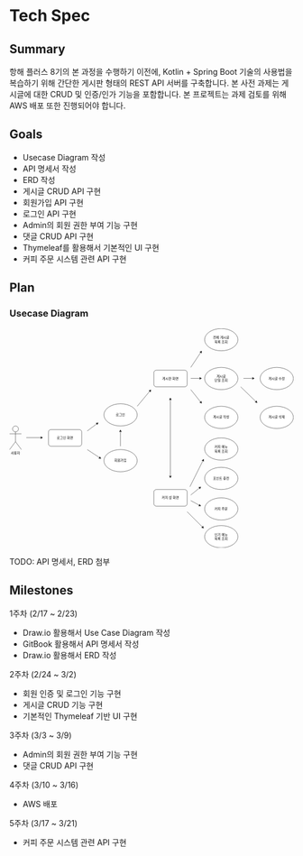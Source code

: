 # Tech Spec

## Summary

항해 플러스 8기의 본 과정을 수행하기 이전에, Kotlin + Spring Boot 기술의 사용법을 복습하기 위해 간단한 게시판 형태의 REST API 서버를 구축합니다. 본 사전 과제는 게시글에 대한 CRUD 및 인증/인가 기능을 포함합니다. 본 프로젝트는 과제 검토를 위해 AWS 배포 또한 진행되어야 합니다.

## Goals

- Usecase Diagram 작성
- API 명세서 작성
- ERD 작성
- 게시글 CRUD API 구현
- 회원가입 API 구현
- 로그인 API 구현
- Admin의 회원 권한 부여 기능 구현
- 댓글 CRUD API 구현
- Thymeleaf를 활용해서 기본적인 UI 구현
- 커피 주문 시스템 관련 API 구현

## Plan

### Usecase Diagram

<svg xmlns="http://www.w3.org/2000/svg" style="cursor:pointer;max-width:100%;max-height:791px;" xmlns:xlink="http://www.w3.org/1999/xlink" version="1.1" width="1024px" viewBox="-0.5 -0.5 1024 791" content="&lt;mxfile host=&quot;app.diagrams.net&quot; agent=&quot;Mozilla/5.0 (Macintosh; Intel Mac OS X 10_15_7) AppleWebKit/537.36 (KHTML, like Gecko) Chrome/133.0.0.0 Safari/537.36&quot; version=&quot;26.0.14&quot;&gt;&#10;  &lt;diagram name=&quot;페이지-1&quot; id=&quot;747KBVfyiG7KdvTNJGLU&quot;&gt;&#10;    &lt;mxGraphModel dx=&quot;954&quot; dy=&quot;615&quot; grid=&quot;1&quot; gridSize=&quot;10&quot; guides=&quot;1&quot; tooltips=&quot;1&quot; connect=&quot;1&quot; arrows=&quot;1&quot; fold=&quot;1&quot; page=&quot;1&quot; pageScale=&quot;1&quot; pageWidth=&quot;1169&quot; pageHeight=&quot;827&quot; math=&quot;0&quot; shadow=&quot;0&quot;&gt;&#10;      &lt;root&gt;&#10;        &lt;mxCell id=&quot;0&quot; /&gt;&#10;        &lt;mxCell id=&quot;1&quot; parent=&quot;0&quot; /&gt;&#10;        &lt;mxCell id=&quot;TnZE_KYgjaWNHKWLqX05-1&quot; value=&quot;사용자&quot; style=&quot;shape=umlActor;verticalLabelPosition=bottom;verticalAlign=top;html=1;outlineConnect=0;&quot; parent=&quot;1&quot; vertex=&quot;1&quot;&gt;&#10;          &lt;mxGeometry x=&quot;40&quot; y=&quot;371&quot; width=&quot;42.5&quot; height=&quot;85&quot; as=&quot;geometry&quot; /&gt;&#10;        &lt;/mxCell&gt;&#10;        &lt;mxCell id=&quot;TnZE_KYgjaWNHKWLqX05-2&quot; value=&quot;회원가입&quot; style=&quot;ellipse;whiteSpace=wrap;html=1;&quot; parent=&quot;1&quot; vertex=&quot;1&quot;&gt;&#10;          &lt;mxGeometry x=&quot;380&quot; y=&quot;456&quot; width=&quot;120&quot; height=&quot;80&quot; as=&quot;geometry&quot; /&gt;&#10;        &lt;/mxCell&gt;&#10;        &lt;mxCell id=&quot;TnZE_KYgjaWNHKWLqX05-3&quot; value=&quot;로그인&quot; style=&quot;ellipse;whiteSpace=wrap;html=1;&quot; parent=&quot;1&quot; vertex=&quot;1&quot;&gt;&#10;          &lt;mxGeometry x=&quot;380&quot; y=&quot;291&quot; width=&quot;120&quot; height=&quot;80&quot; as=&quot;geometry&quot; /&gt;&#10;        &lt;/mxCell&gt;&#10;        &lt;mxCell id=&quot;TnZE_KYgjaWNHKWLqX05-4&quot; value=&quot;전체 게시글&amp;lt;div&amp;gt;목록 조회&amp;lt;/div&amp;gt;&quot; style=&quot;ellipse;whiteSpace=wrap;html=1;&quot; parent=&quot;1&quot; vertex=&quot;1&quot;&gt;&#10;          &lt;mxGeometry x=&quot;743&quot; y=&quot;20&quot; width=&quot;120&quot; height=&quot;80&quot; as=&quot;geometry&quot; /&gt;&#10;        &lt;/mxCell&gt;&#10;        &lt;mxCell id=&quot;TnZE_KYgjaWNHKWLqX05-5&quot; value=&quot;게시글 작성&quot; style=&quot;ellipse;whiteSpace=wrap;html=1;&quot; parent=&quot;1&quot; vertex=&quot;1&quot;&gt;&#10;          &lt;mxGeometry x=&quot;743&quot; y=&quot;300&quot; width=&quot;120&quot; height=&quot;80&quot; as=&quot;geometry&quot; /&gt;&#10;        &lt;/mxCell&gt;&#10;        &lt;mxCell id=&quot;TnZE_KYgjaWNHKWLqX05-6&quot; value=&quot;게시글&amp;lt;div&amp;gt;단일 조회&amp;lt;/div&amp;gt;&quot; style=&quot;ellipse;whiteSpace=wrap;html=1;&quot; parent=&quot;1&quot; vertex=&quot;1&quot;&gt;&#10;          &lt;mxGeometry x=&quot;743&quot; y=&quot;160&quot; width=&quot;120&quot; height=&quot;80&quot; as=&quot;geometry&quot; /&gt;&#10;        &lt;/mxCell&gt;&#10;        &lt;mxCell id=&quot;TnZE_KYgjaWNHKWLqX05-7&quot; value=&quot;로그인 화면&quot; style=&quot;rounded=1;whiteSpace=wrap;html=1;&quot; parent=&quot;1&quot; vertex=&quot;1&quot;&gt;&#10;          &lt;mxGeometry x=&quot;180&quot; y=&quot;384&quot; width=&quot;120&quot; height=&quot;60&quot; as=&quot;geometry&quot; /&gt;&#10;        &lt;/mxCell&gt;&#10;        &lt;mxCell id=&quot;TnZE_KYgjaWNHKWLqX05-8&quot; value=&quot;게시판 화면&quot; style=&quot;rounded=1;whiteSpace=wrap;html=1;&quot; parent=&quot;1&quot; vertex=&quot;1&quot;&gt;&#10;          &lt;mxGeometry x=&quot;560&quot; y=&quot;170&quot; width=&quot;120&quot; height=&quot;60&quot; as=&quot;geometry&quot; /&gt;&#10;        &lt;/mxCell&gt;&#10;        &lt;mxCell id=&quot;TnZE_KYgjaWNHKWLqX05-9&quot; value=&quot;커피 샵 화면&quot; style=&quot;rounded=1;whiteSpace=wrap;html=1;&quot; parent=&quot;1&quot; vertex=&quot;1&quot;&gt;&#10;          &lt;mxGeometry x=&quot;560&quot; y=&quot;600&quot; width=&quot;120&quot; height=&quot;60&quot; as=&quot;geometry&quot; /&gt;&#10;        &lt;/mxCell&gt;&#10;        &lt;mxCell id=&quot;TnZE_KYgjaWNHKWLqX05-10&quot; value=&quot;&quot; style=&quot;endArrow=classic;html=1;rounded=0;&quot; parent=&quot;1&quot; edge=&quot;1&quot;&gt;&#10;          &lt;mxGeometry width=&quot;50&quot; height=&quot;50&quot; relative=&quot;1&quot; as=&quot;geometry&quot;&gt;&#10;            &lt;mxPoint x=&quot;100&quot; y=&quot;413&quot; as=&quot;sourcePoint&quot; /&gt;&#10;            &lt;mxPoint x=&quot;160&quot; y=&quot;413&quot; as=&quot;targetPoint&quot; /&gt;&#10;          &lt;/mxGeometry&gt;&#10;        &lt;/mxCell&gt;&#10;        &lt;mxCell id=&quot;TnZE_KYgjaWNHKWLqX05-11&quot; value=&quot;&quot; style=&quot;endArrow=classic;html=1;rounded=0;&quot; parent=&quot;1&quot; edge=&quot;1&quot;&gt;&#10;          &lt;mxGeometry width=&quot;50&quot; height=&quot;50&quot; relative=&quot;1&quot; as=&quot;geometry&quot;&gt;&#10;            &lt;mxPoint x=&quot;320&quot; y=&quot;389&quot; as=&quot;sourcePoint&quot; /&gt;&#10;            &lt;mxPoint x=&quot;360&quot; y=&quot;359&quot; as=&quot;targetPoint&quot; /&gt;&#10;          &lt;/mxGeometry&gt;&#10;        &lt;/mxCell&gt;&#10;        &lt;mxCell id=&quot;TnZE_KYgjaWNHKWLqX05-13&quot; value=&quot;&quot; style=&quot;endArrow=classic;html=1;rounded=0;&quot; parent=&quot;1&quot; edge=&quot;1&quot;&gt;&#10;          &lt;mxGeometry width=&quot;50&quot; height=&quot;50&quot; relative=&quot;1&quot; as=&quot;geometry&quot;&gt;&#10;            &lt;mxPoint x=&quot;320&quot; y=&quot;456&quot; as=&quot;sourcePoint&quot; /&gt;&#10;            &lt;mxPoint x=&quot;370&quot; y=&quot;489&quot; as=&quot;targetPoint&quot; /&gt;&#10;          &lt;/mxGeometry&gt;&#10;        &lt;/mxCell&gt;&#10;        &lt;mxCell id=&quot;TnZE_KYgjaWNHKWLqX05-17&quot; value=&quot;&quot; style=&quot;endArrow=classic;html=1;rounded=0;&quot; parent=&quot;1&quot; edge=&quot;1&quot;&gt;&#10;          &lt;mxGeometry width=&quot;50&quot; height=&quot;50&quot; relative=&quot;1&quot; as=&quot;geometry&quot;&gt;&#10;            &lt;mxPoint x=&quot;439.5&quot; y=&quot;444&quot; as=&quot;sourcePoint&quot; /&gt;&#10;            &lt;mxPoint x=&quot;439.5&quot; y=&quot;384&quot; as=&quot;targetPoint&quot; /&gt;&#10;          &lt;/mxGeometry&gt;&#10;        &lt;/mxCell&gt;&#10;        &lt;mxCell id=&quot;TnZE_KYgjaWNHKWLqX05-26&quot; value=&quot;게시글 수정&quot; style=&quot;ellipse;whiteSpace=wrap;html=1;&quot; parent=&quot;1&quot; vertex=&quot;1&quot;&gt;&#10;          &lt;mxGeometry x=&quot;943&quot; y=&quot;160&quot; width=&quot;120&quot; height=&quot;80&quot; as=&quot;geometry&quot; /&gt;&#10;        &lt;/mxCell&gt;&#10;        &lt;mxCell id=&quot;TnZE_KYgjaWNHKWLqX05-27&quot; value=&quot;게시글 삭제&quot; style=&quot;ellipse;whiteSpace=wrap;html=1;&quot; parent=&quot;1&quot; vertex=&quot;1&quot;&gt;&#10;          &lt;mxGeometry x=&quot;943&quot; y=&quot;300&quot; width=&quot;120&quot; height=&quot;80&quot; as=&quot;geometry&quot; /&gt;&#10;        &lt;/mxCell&gt;&#10;        &lt;mxCell id=&quot;TnZE_KYgjaWNHKWLqX05-29&quot; value=&quot;&quot; style=&quot;endArrow=classic;html=1;rounded=0;&quot; parent=&quot;1&quot; edge=&quot;1&quot;&gt;&#10;          &lt;mxGeometry width=&quot;50&quot; height=&quot;50&quot; relative=&quot;1&quot; as=&quot;geometry&quot;&gt;&#10;            &lt;mxPoint x=&quot;693&quot; y=&quot;199.5&quot; as=&quot;sourcePoint&quot; /&gt;&#10;            &lt;mxPoint x=&quot;733&quot; y=&quot;199.5&quot; as=&quot;targetPoint&quot; /&gt;&#10;          &lt;/mxGeometry&gt;&#10;        &lt;/mxCell&gt;&#10;        &lt;mxCell id=&quot;TnZE_KYgjaWNHKWLqX05-30&quot; value=&quot;&quot; style=&quot;endArrow=classic;html=1;rounded=0;&quot; parent=&quot;1&quot; edge=&quot;1&quot;&gt;&#10;          &lt;mxGeometry width=&quot;50&quot; height=&quot;50&quot; relative=&quot;1&quot; as=&quot;geometry&quot;&gt;&#10;            &lt;mxPoint x=&quot;883&quot; y=&quot;199.5&quot; as=&quot;sourcePoint&quot; /&gt;&#10;            &lt;mxPoint x=&quot;923&quot; y=&quot;199.5&quot; as=&quot;targetPoint&quot; /&gt;&#10;          &lt;/mxGeometry&gt;&#10;        &lt;/mxCell&gt;&#10;        &lt;mxCell id=&quot;TnZE_KYgjaWNHKWLqX05-31&quot; value=&quot;&quot; style=&quot;endArrow=classic;html=1;rounded=0;&quot; parent=&quot;1&quot; edge=&quot;1&quot;&gt;&#10;          &lt;mxGeometry width=&quot;50&quot; height=&quot;50&quot; relative=&quot;1&quot; as=&quot;geometry&quot;&gt;&#10;            &lt;mxPoint x=&quot;693&quot; y=&quot;160&quot; as=&quot;sourcePoint&quot; /&gt;&#10;            &lt;mxPoint x=&quot;733&quot; y=&quot;100&quot; as=&quot;targetPoint&quot; /&gt;&#10;          &lt;/mxGeometry&gt;&#10;        &lt;/mxCell&gt;&#10;        &lt;mxCell id=&quot;TnZE_KYgjaWNHKWLqX05-32&quot; value=&quot;&quot; style=&quot;endArrow=classic;html=1;rounded=0;&quot; parent=&quot;1&quot; edge=&quot;1&quot;&gt;&#10;          &lt;mxGeometry width=&quot;50&quot; height=&quot;50&quot; relative=&quot;1&quot; as=&quot;geometry&quot;&gt;&#10;            &lt;mxPoint x=&quot;693&quot; y=&quot;240&quot; as=&quot;sourcePoint&quot; /&gt;&#10;            &lt;mxPoint x=&quot;733&quot; y=&quot;290&quot; as=&quot;targetPoint&quot; /&gt;&#10;          &lt;/mxGeometry&gt;&#10;        &lt;/mxCell&gt;&#10;        &lt;mxCell id=&quot;TnZE_KYgjaWNHKWLqX05-33&quot; value=&quot;&quot; style=&quot;endArrow=classic;html=1;rounded=0;&quot; parent=&quot;1&quot; edge=&quot;1&quot;&gt;&#10;          &lt;mxGeometry width=&quot;50&quot; height=&quot;50&quot; relative=&quot;1&quot; as=&quot;geometry&quot;&gt;&#10;            &lt;mxPoint x=&quot;873&quot; y=&quot;230&quot; as=&quot;sourcePoint&quot; /&gt;&#10;            &lt;mxPoint x=&quot;933&quot; y=&quot;288&quot; as=&quot;targetPoint&quot; /&gt;&#10;          &lt;/mxGeometry&gt;&#10;        &lt;/mxCell&gt;&#10;        &lt;mxCell id=&quot;TnZE_KYgjaWNHKWLqX05-34&quot; value=&quot;커피 메뉴&amp;lt;div&amp;gt;목록 조회&amp;lt;/div&amp;gt;&quot; style=&quot;ellipse;whiteSpace=wrap;html=1;&quot; parent=&quot;1&quot; vertex=&quot;1&quot;&gt;&#10;          &lt;mxGeometry x=&quot;743&quot; y=&quot;414&quot; width=&quot;120&quot; height=&quot;80&quot; as=&quot;geometry&quot; /&gt;&#10;        &lt;/mxCell&gt;&#10;        &lt;mxCell id=&quot;TnZE_KYgjaWNHKWLqX05-35&quot; value=&quot;포인트 충전&quot; style=&quot;ellipse;whiteSpace=wrap;html=1;&quot; parent=&quot;1&quot; vertex=&quot;1&quot;&gt;&#10;          &lt;mxGeometry x=&quot;743&quot; y=&quot;520&quot; width=&quot;120&quot; height=&quot;80&quot; as=&quot;geometry&quot; /&gt;&#10;        &lt;/mxCell&gt;&#10;        &lt;mxCell id=&quot;TnZE_KYgjaWNHKWLqX05-36&quot; value=&quot;커피 주문&quot; style=&quot;ellipse;whiteSpace=wrap;html=1;&quot; parent=&quot;1&quot; vertex=&quot;1&quot;&gt;&#10;          &lt;mxGeometry x=&quot;743&quot; y=&quot;630&quot; width=&quot;120&quot; height=&quot;80&quot; as=&quot;geometry&quot; /&gt;&#10;        &lt;/mxCell&gt;&#10;        &lt;mxCell id=&quot;TnZE_KYgjaWNHKWLqX05-37&quot; value=&quot;인기 메뉴&amp;lt;div&amp;gt;목록 조회&amp;lt;/div&amp;gt;&quot; style=&quot;ellipse;whiteSpace=wrap;html=1;&quot; parent=&quot;1&quot; vertex=&quot;1&quot;&gt;&#10;          &lt;mxGeometry x=&quot;743&quot; y=&quot;730&quot; width=&quot;120&quot; height=&quot;80&quot; as=&quot;geometry&quot; /&gt;&#10;        &lt;/mxCell&gt;&#10;        &lt;mxCell id=&quot;TnZE_KYgjaWNHKWLqX05-38&quot; value=&quot;&quot; style=&quot;endArrow=classic;html=1;rounded=0;&quot; parent=&quot;1&quot; edge=&quot;1&quot;&gt;&#10;          &lt;mxGeometry width=&quot;50&quot; height=&quot;50&quot; relative=&quot;1&quot; as=&quot;geometry&quot;&gt;&#10;            &lt;mxPoint x=&quot;690&quot; y=&quot;590&quot; as=&quot;sourcePoint&quot; /&gt;&#10;            &lt;mxPoint x=&quot;740&quot; y=&quot;490&quot; as=&quot;targetPoint&quot; /&gt;&#10;          &lt;/mxGeometry&gt;&#10;        &lt;/mxCell&gt;&#10;        &lt;mxCell id=&quot;TnZE_KYgjaWNHKWLqX05-39&quot; value=&quot;&quot; style=&quot;endArrow=classic;html=1;rounded=0;&quot; parent=&quot;1&quot; edge=&quot;1&quot;&gt;&#10;          &lt;mxGeometry width=&quot;50&quot; height=&quot;50&quot; relative=&quot;1&quot; as=&quot;geometry&quot;&gt;&#10;            &lt;mxPoint x=&quot;693&quot; y=&quot;620&quot; as=&quot;sourcePoint&quot; /&gt;&#10;            &lt;mxPoint x=&quot;730&quot; y=&quot;590&quot; as=&quot;targetPoint&quot; /&gt;&#10;          &lt;/mxGeometry&gt;&#10;        &lt;/mxCell&gt;&#10;        &lt;mxCell id=&quot;TnZE_KYgjaWNHKWLqX05-40&quot; value=&quot;&quot; style=&quot;endArrow=classic;html=1;rounded=0;&quot; parent=&quot;1&quot; edge=&quot;1&quot;&gt;&#10;          &lt;mxGeometry width=&quot;50&quot; height=&quot;50&quot; relative=&quot;1&quot; as=&quot;geometry&quot;&gt;&#10;            &lt;mxPoint x=&quot;693&quot; y=&quot;640&quot; as=&quot;sourcePoint&quot; /&gt;&#10;            &lt;mxPoint x=&quot;730&quot; y=&quot;660&quot; as=&quot;targetPoint&quot; /&gt;&#10;          &lt;/mxGeometry&gt;&#10;        &lt;/mxCell&gt;&#10;        &lt;mxCell id=&quot;TnZE_KYgjaWNHKWLqX05-41&quot; value=&quot;&quot; style=&quot;endArrow=classic;html=1;rounded=0;&quot; parent=&quot;1&quot; edge=&quot;1&quot;&gt;&#10;          &lt;mxGeometry width=&quot;50&quot; height=&quot;50&quot; relative=&quot;1&quot; as=&quot;geometry&quot;&gt;&#10;            &lt;mxPoint x=&quot;680&quot; y=&quot;680&quot; as=&quot;sourcePoint&quot; /&gt;&#10;            &lt;mxPoint x=&quot;740&quot; y=&quot;740&quot; as=&quot;targetPoint&quot; /&gt;&#10;          &lt;/mxGeometry&gt;&#10;        &lt;/mxCell&gt;&#10;        &lt;mxCell id=&quot;TnZE_KYgjaWNHKWLqX05-42&quot; value=&quot;&quot; style=&quot;endArrow=classic;html=1;rounded=0;&quot; parent=&quot;1&quot; edge=&quot;1&quot;&gt;&#10;          &lt;mxGeometry width=&quot;50&quot; height=&quot;50&quot; relative=&quot;1&quot; as=&quot;geometry&quot;&gt;&#10;            &lt;mxPoint x=&quot;500&quot; y=&quot;300&quot; as=&quot;sourcePoint&quot; /&gt;&#10;            &lt;mxPoint x=&quot;550&quot; y=&quot;240&quot; as=&quot;targetPoint&quot; /&gt;&#10;          &lt;/mxGeometry&gt;&#10;        &lt;/mxCell&gt;&#10;        &lt;mxCell id=&quot;TnZE_KYgjaWNHKWLqX05-44&quot; value=&quot;&quot; style=&quot;endArrow=classic;startArrow=classic;html=1;rounded=0;&quot; parent=&quot;1&quot; edge=&quot;1&quot;&gt;&#10;          &lt;mxGeometry width=&quot;50&quot; height=&quot;50&quot; relative=&quot;1&quot; as=&quot;geometry&quot;&gt;&#10;            &lt;mxPoint x=&quot;619.5&quot; y=&quot;559&quot; as=&quot;sourcePoint&quot; /&gt;&#10;            &lt;mxPoint x=&quot;619.5&quot; y=&quot;269&quot; as=&quot;targetPoint&quot; /&gt;&#10;          &lt;/mxGeometry&gt;&#10;        &lt;/mxCell&gt;&#10;      &lt;/root&gt;&#10;    &lt;/mxGraphModel&gt;&#10;  &lt;/diagram&gt;&#10;&lt;/mxfile&gt;&#10;" onclick="(function(svg){var src=window.event.target||window.event.srcElement;while (src!=null&amp;&amp;src.nodeName.toLowerCase()!='a'){src=src.parentNode;}if(src==null){if(svg.wnd!=null&amp;&amp;!svg.wnd.closed){svg.wnd.focus();}else{var r=function(evt){if(evt.data=='ready'&amp;&amp;evt.source==svg.wnd){svg.wnd.postMessage(decodeURIComponent(svg.getAttribute('content')),'*');window.removeEventListener('message',r);}};window.addEventListener('message',r);svg.wnd=window.open('https://viewer.diagrams.net/?client=1&amp;page=0&amp;edit=_blank');}}})(this);"><defs/><g><g data-cell-id="0"><g data-cell-id="1"><g data-cell-id="TnZE_KYgjaWNHKWLqX05-1"><g><ellipse cx="21.25" cy="361.63" rx="10.625" ry="10.625" fill="#ffffff" stroke="#000000" pointer-events="all" style="fill: light-dark(#ffffff, var(--ge-dark-color, #121212)); stroke: light-dark(rgb(0, 0, 0), rgb(255, 255, 255));"/><path d="M 21.25 372.25 L 21.25 407.67 M 21.25 379.33 L 0 379.33 M 21.25 379.33 L 42.5 379.33 M 21.25 407.67 L 0 436 M 21.25 407.67 L 42.5 436" fill="none" stroke="#000000" stroke-miterlimit="10" pointer-events="all" style="stroke: light-dark(rgb(0, 0, 0), rgb(255, 255, 255));"/></g><g><g transform="translate(-0.5 -0.5)"><switch><foreignObject style="overflow: visible; text-align: left;" pointer-events="none" width="100%" height="100%" requiredFeatures="http://www.w3.org/TR/SVG11/feature#Extensibility"><div xmlns="http://www.w3.org/1999/xhtml" style="display: flex; align-items: unsafe flex-start; justify-content: unsafe center; width: 1px; height: 1px; padding-top: 443px; margin-left: 21px;"><div style="box-sizing: border-box; font-size: 0; text-align: center; color: #000000; "><div style="display: inline-block; font-size: 12px; font-family: &quot;Helvetica&quot;; color: light-dark(#000000, #ffffff); line-height: 1.2; pointer-events: all; white-space: nowrap; ">사용자</div></div></div></foreignObject><text x="21" y="455" fill="light-dark(#000000, #ffffff)" font-family="&quot;Helvetica&quot;" font-size="12px" text-anchor="middle">사용자</text></switch></g></g></g><g data-cell-id="TnZE_KYgjaWNHKWLqX05-2"><g><ellipse cx="400" cy="476" rx="60" ry="40" fill="#ffffff" stroke="#000000" pointer-events="all" style="fill: light-dark(#ffffff, var(--ge-dark-color, #121212)); stroke: light-dark(rgb(0, 0, 0), rgb(255, 255, 255));"/></g><g><g transform="translate(-0.5 -0.5)"><switch><foreignObject style="overflow: visible; text-align: left;" pointer-events="none" width="100%" height="100%" requiredFeatures="http://www.w3.org/TR/SVG11/feature#Extensibility"><div xmlns="http://www.w3.org/1999/xhtml" style="display: flex; align-items: unsafe center; justify-content: unsafe center; width: 118px; height: 1px; padding-top: 476px; margin-left: 341px;"><div style="box-sizing: border-box; font-size: 0; text-align: center; color: #000000; "><div style="display: inline-block; font-size: 12px; font-family: &quot;Helvetica&quot;; color: light-dark(#000000, #ffffff); line-height: 1.2; pointer-events: all; white-space: normal; word-wrap: normal; ">회원가입</div></div></div></foreignObject><text x="400" y="480" fill="light-dark(#000000, #ffffff)" font-family="&quot;Helvetica&quot;" font-size="12px" text-anchor="middle">회원가입</text></switch></g></g></g><g data-cell-id="TnZE_KYgjaWNHKWLqX05-3"><g><ellipse cx="400" cy="311" rx="60" ry="40" fill="#ffffff" stroke="#000000" pointer-events="all" style="fill: light-dark(#ffffff, var(--ge-dark-color, #121212)); stroke: light-dark(rgb(0, 0, 0), rgb(255, 255, 255));"/></g><g><g transform="translate(-0.5 -0.5)"><switch><foreignObject style="overflow: visible; text-align: left;" pointer-events="none" width="100%" height="100%" requiredFeatures="http://www.w3.org/TR/SVG11/feature#Extensibility"><div xmlns="http://www.w3.org/1999/xhtml" style="display: flex; align-items: unsafe center; justify-content: unsafe center; width: 118px; height: 1px; padding-top: 311px; margin-left: 341px;"><div style="box-sizing: border-box; font-size: 0; text-align: center; color: #000000; "><div style="display: inline-block; font-size: 12px; font-family: &quot;Helvetica&quot;; color: light-dark(#000000, #ffffff); line-height: 1.2; pointer-events: all; white-space: normal; word-wrap: normal; ">로그인</div></div></div></foreignObject><text x="400" y="315" fill="light-dark(#000000, #ffffff)" font-family="&quot;Helvetica&quot;" font-size="12px" text-anchor="middle">로그인</text></switch></g></g></g><g data-cell-id="TnZE_KYgjaWNHKWLqX05-4"><g><ellipse cx="763" cy="40" rx="60" ry="40" fill="#ffffff" stroke="#000000" pointer-events="all" style="fill: light-dark(#ffffff, var(--ge-dark-color, #121212)); stroke: light-dark(rgb(0, 0, 0), rgb(255, 255, 255));"/></g><g><g transform="translate(-0.5 -0.5)"><switch><foreignObject style="overflow: visible; text-align: left;" pointer-events="none" width="100%" height="100%" requiredFeatures="http://www.w3.org/TR/SVG11/feature#Extensibility"><div xmlns="http://www.w3.org/1999/xhtml" style="display: flex; align-items: unsafe center; justify-content: unsafe center; width: 118px; height: 1px; padding-top: 40px; margin-left: 704px;"><div style="box-sizing: border-box; font-size: 0; text-align: center; color: #000000; "><div style="display: inline-block; font-size: 12px; font-family: &quot;Helvetica&quot;; color: light-dark(#000000, #ffffff); line-height: 1.2; pointer-events: all; white-space: normal; word-wrap: normal; ">전체 게시글<div>목록 조회</div></div></div></div></foreignObject><text x="763" y="44" fill="light-dark(#000000, #ffffff)" font-family="&quot;Helvetica&quot;" font-size="12px" text-anchor="middle">전체 게시글...</text></switch></g></g></g><g data-cell-id="TnZE_KYgjaWNHKWLqX05-5"><g><ellipse cx="763" cy="320" rx="60" ry="40" fill="#ffffff" stroke="#000000" pointer-events="all" style="fill: light-dark(#ffffff, var(--ge-dark-color, #121212)); stroke: light-dark(rgb(0, 0, 0), rgb(255, 255, 255));"/></g><g><g transform="translate(-0.5 -0.5)"><switch><foreignObject style="overflow: visible; text-align: left;" pointer-events="none" width="100%" height="100%" requiredFeatures="http://www.w3.org/TR/SVG11/feature#Extensibility"><div xmlns="http://www.w3.org/1999/xhtml" style="display: flex; align-items: unsafe center; justify-content: unsafe center; width: 118px; height: 1px; padding-top: 320px; margin-left: 704px;"><div style="box-sizing: border-box; font-size: 0; text-align: center; color: #000000; "><div style="display: inline-block; font-size: 12px; font-family: &quot;Helvetica&quot;; color: light-dark(#000000, #ffffff); line-height: 1.2; pointer-events: all; white-space: normal; word-wrap: normal; ">게시글 작성</div></div></div></foreignObject><text x="763" y="324" fill="light-dark(#000000, #ffffff)" font-family="&quot;Helvetica&quot;" font-size="12px" text-anchor="middle">게시글 작성</text></switch></g></g></g><g data-cell-id="TnZE_KYgjaWNHKWLqX05-6"><g><ellipse cx="763" cy="180" rx="60" ry="40" fill="#ffffff" stroke="#000000" pointer-events="all" style="fill: light-dark(#ffffff, var(--ge-dark-color, #121212)); stroke: light-dark(rgb(0, 0, 0), rgb(255, 255, 255));"/></g><g><g transform="translate(-0.5 -0.5)"><switch><foreignObject style="overflow: visible; text-align: left;" pointer-events="none" width="100%" height="100%" requiredFeatures="http://www.w3.org/TR/SVG11/feature#Extensibility"><div xmlns="http://www.w3.org/1999/xhtml" style="display: flex; align-items: unsafe center; justify-content: unsafe center; width: 118px; height: 1px; padding-top: 180px; margin-left: 704px;"><div style="box-sizing: border-box; font-size: 0; text-align: center; color: #000000; "><div style="display: inline-block; font-size: 12px; font-family: &quot;Helvetica&quot;; color: light-dark(#000000, #ffffff); line-height: 1.2; pointer-events: all; white-space: normal; word-wrap: normal; ">게시글<div>단일 조회</div></div></div></div></foreignObject><text x="763" y="184" fill="light-dark(#000000, #ffffff)" font-family="&quot;Helvetica&quot;" font-size="12px" text-anchor="middle">게시글&#xa;단일 조회</text></switch></g></g></g><g data-cell-id="TnZE_KYgjaWNHKWLqX05-7"><g><rect x="140" y="364" width="120" height="60" rx="9" ry="9" fill="#ffffff" stroke="#000000" pointer-events="all" style="fill: light-dark(#ffffff, var(--ge-dark-color, #121212)); stroke: light-dark(rgb(0, 0, 0), rgb(255, 255, 255));"/></g><g><g transform="translate(-0.5 -0.5)"><switch><foreignObject style="overflow: visible; text-align: left;" pointer-events="none" width="100%" height="100%" requiredFeatures="http://www.w3.org/TR/SVG11/feature#Extensibility"><div xmlns="http://www.w3.org/1999/xhtml" style="display: flex; align-items: unsafe center; justify-content: unsafe center; width: 118px; height: 1px; padding-top: 394px; margin-left: 141px;"><div style="box-sizing: border-box; font-size: 0; text-align: center; color: #000000; "><div style="display: inline-block; font-size: 12px; font-family: &quot;Helvetica&quot;; color: light-dark(#000000, #ffffff); line-height: 1.2; pointer-events: all; white-space: normal; word-wrap: normal; ">로그인 화면</div></div></div></foreignObject><text x="200" y="398" fill="light-dark(#000000, #ffffff)" font-family="&quot;Helvetica&quot;" font-size="12px" text-anchor="middle">로그인 화면</text></switch></g></g></g><g data-cell-id="TnZE_KYgjaWNHKWLqX05-8"><g><rect x="520" y="150" width="120" height="60" rx="9" ry="9" fill="#ffffff" stroke="#000000" pointer-events="all" style="fill: light-dark(#ffffff, var(--ge-dark-color, #121212)); stroke: light-dark(rgb(0, 0, 0), rgb(255, 255, 255));"/></g><g><g transform="translate(-0.5 -0.5)"><switch><foreignObject style="overflow: visible; text-align: left;" pointer-events="none" width="100%" height="100%" requiredFeatures="http://www.w3.org/TR/SVG11/feature#Extensibility"><div xmlns="http://www.w3.org/1999/xhtml" style="display: flex; align-items: unsafe center; justify-content: unsafe center; width: 118px; height: 1px; padding-top: 180px; margin-left: 521px;"><div style="box-sizing: border-box; font-size: 0; text-align: center; color: #000000; "><div style="display: inline-block; font-size: 12px; font-family: &quot;Helvetica&quot;; color: light-dark(#000000, #ffffff); line-height: 1.2; pointer-events: all; white-space: normal; word-wrap: normal; ">게시판 화면</div></div></div></foreignObject><text x="580" y="184" fill="light-dark(#000000, #ffffff)" font-family="&quot;Helvetica&quot;" font-size="12px" text-anchor="middle">게시판 화면</text></switch></g></g></g><g data-cell-id="TnZE_KYgjaWNHKWLqX05-9"><g><rect x="520" y="580" width="120" height="60" rx="9" ry="9" fill="#ffffff" stroke="#000000" pointer-events="all" style="fill: light-dark(#ffffff, var(--ge-dark-color, #121212)); stroke: light-dark(rgb(0, 0, 0), rgb(255, 255, 255));"/></g><g><g transform="translate(-0.5 -0.5)"><switch><foreignObject style="overflow: visible; text-align: left;" pointer-events="none" width="100%" height="100%" requiredFeatures="http://www.w3.org/TR/SVG11/feature#Extensibility"><div xmlns="http://www.w3.org/1999/xhtml" style="display: flex; align-items: unsafe center; justify-content: unsafe center; width: 118px; height: 1px; padding-top: 610px; margin-left: 521px;"><div style="box-sizing: border-box; font-size: 0; text-align: center; color: #000000; "><div style="display: inline-block; font-size: 12px; font-family: &quot;Helvetica&quot;; color: light-dark(#000000, #ffffff); line-height: 1.2; pointer-events: all; white-space: normal; word-wrap: normal; ">커피 샵 화면</div></div></div></foreignObject><text x="580" y="614" fill="light-dark(#000000, #ffffff)" font-family="&quot;Helvetica&quot;" font-size="12px" text-anchor="middle">커피 샵 화면</text></switch></g></g></g><g data-cell-id="TnZE_KYgjaWNHKWLqX05-10"><g><path d="M 60 393 L 113.63 393" fill="none" stroke="#000000" stroke-miterlimit="10" pointer-events="stroke" style="stroke: light-dark(rgb(0, 0, 0), rgb(255, 255, 255));"/><path d="M 118.88 393 L 111.88 396.5 L 113.63 393 L 111.88 389.5 Z" fill="#000000" stroke="#000000" stroke-miterlimit="10" pointer-events="all" style="fill: light-dark(rgb(0, 0, 0), rgb(255, 255, 255)); stroke: light-dark(rgb(0, 0, 0), rgb(255, 255, 255));"/></g></g><g data-cell-id="TnZE_KYgjaWNHKWLqX05-11"><g><path d="M 280 369 L 314.91 342.82" fill="none" stroke="#000000" stroke-miterlimit="10" pointer-events="stroke" style="stroke: light-dark(rgb(0, 0, 0), rgb(255, 255, 255));"/><path d="M 319.11 339.67 L 315.61 346.67 L 314.91 342.82 L 311.41 341.07 Z" fill="#000000" stroke="#000000" stroke-miterlimit="10" pointer-events="all" style="fill: light-dark(rgb(0, 0, 0), rgb(255, 255, 255)); stroke: light-dark(rgb(0, 0, 0), rgb(255, 255, 255));"/></g></g><g data-cell-id="TnZE_KYgjaWNHKWLqX05-13"><g><path d="M 280 436 L 324.69 465.49" fill="none" stroke="#000000" stroke-miterlimit="10" pointer-events="stroke" style="stroke: light-dark(rgb(0, 0, 0), rgb(255, 255, 255));"/><path d="M 329.07 468.38 L 321.3 467.45 L 324.69 465.49 L 325.15 461.61 Z" fill="#000000" stroke="#000000" stroke-miterlimit="10" pointer-events="all" style="fill: light-dark(rgb(0, 0, 0), rgb(255, 255, 255)); stroke: light-dark(rgb(0, 0, 0), rgb(255, 255, 255));"/></g></g><g data-cell-id="TnZE_KYgjaWNHKWLqX05-17"><g><path d="M 399.5 424 L 399.5 370.37" fill="none" stroke="#000000" stroke-miterlimit="10" pointer-events="stroke" style="stroke: light-dark(rgb(0, 0, 0), rgb(255, 255, 255));"/><path d="M 399.5 365.12 L 403 372.12 L 399.5 370.37 L 396 372.12 Z" fill="#000000" stroke="#000000" stroke-miterlimit="10" pointer-events="all" style="fill: light-dark(rgb(0, 0, 0), rgb(255, 255, 255)); stroke: light-dark(rgb(0, 0, 0), rgb(255, 255, 255));"/></g></g><g data-cell-id="TnZE_KYgjaWNHKWLqX05-26"><g><ellipse cx="963" cy="180" rx="60" ry="40" fill="#ffffff" stroke="#000000" pointer-events="all" style="fill: light-dark(#ffffff, var(--ge-dark-color, #121212)); stroke: light-dark(rgb(0, 0, 0), rgb(255, 255, 255));"/></g><g><g transform="translate(-0.5 -0.5)"><switch><foreignObject style="overflow: visible; text-align: left;" pointer-events="none" width="100%" height="100%" requiredFeatures="http://www.w3.org/TR/SVG11/feature#Extensibility"><div xmlns="http://www.w3.org/1999/xhtml" style="display: flex; align-items: unsafe center; justify-content: unsafe center; width: 118px; height: 1px; padding-top: 180px; margin-left: 904px;"><div style="box-sizing: border-box; font-size: 0; text-align: center; color: #000000; "><div style="display: inline-block; font-size: 12px; font-family: &quot;Helvetica&quot;; color: light-dark(#000000, #ffffff); line-height: 1.2; pointer-events: all; white-space: normal; word-wrap: normal; ">게시글 수정</div></div></div></foreignObject><text x="963" y="184" fill="light-dark(#000000, #ffffff)" font-family="&quot;Helvetica&quot;" font-size="12px" text-anchor="middle">게시글 수정</text></switch></g></g></g><g data-cell-id="TnZE_KYgjaWNHKWLqX05-27"><g><ellipse cx="963" cy="320" rx="60" ry="40" fill="#ffffff" stroke="#000000" pointer-events="all" style="fill: light-dark(#ffffff, var(--ge-dark-color, #121212)); stroke: light-dark(rgb(0, 0, 0), rgb(255, 255, 255));"/></g><g><g transform="translate(-0.5 -0.5)"><switch><foreignObject style="overflow: visible; text-align: left;" pointer-events="none" width="100%" height="100%" requiredFeatures="http://www.w3.org/TR/SVG11/feature#Extensibility"><div xmlns="http://www.w3.org/1999/xhtml" style="display: flex; align-items: unsafe center; justify-content: unsafe center; width: 118px; height: 1px; padding-top: 320px; margin-left: 904px;"><div style="box-sizing: border-box; font-size: 0; text-align: center; color: #000000; "><div style="display: inline-block; font-size: 12px; font-family: &quot;Helvetica&quot;; color: light-dark(#000000, #ffffff); line-height: 1.2; pointer-events: all; white-space: normal; word-wrap: normal; ">게시글 삭제</div></div></div></foreignObject><text x="963" y="324" fill="light-dark(#000000, #ffffff)" font-family="&quot;Helvetica&quot;" font-size="12px" text-anchor="middle">게시글 삭제</text></switch></g></g></g><g data-cell-id="TnZE_KYgjaWNHKWLqX05-29"><g><path d="M 653 179.5 L 686.63 179.5" fill="none" stroke="#000000" stroke-miterlimit="10" pointer-events="stroke" style="stroke: light-dark(rgb(0, 0, 0), rgb(255, 255, 255));"/><path d="M 691.88 179.5 L 684.88 183 L 686.63 179.5 L 684.88 176 Z" fill="#000000" stroke="#000000" stroke-miterlimit="10" pointer-events="all" style="fill: light-dark(rgb(0, 0, 0), rgb(255, 255, 255)); stroke: light-dark(rgb(0, 0, 0), rgb(255, 255, 255));"/></g></g><g data-cell-id="TnZE_KYgjaWNHKWLqX05-30"><g><path d="M 843 179.5 L 876.63 179.5" fill="none" stroke="#000000" stroke-miterlimit="10" pointer-events="stroke" style="stroke: light-dark(rgb(0, 0, 0), rgb(255, 255, 255));"/><path d="M 881.88 179.5 L 874.88 183 L 876.63 179.5 L 874.88 176 Z" fill="#000000" stroke="#000000" stroke-miterlimit="10" pointer-events="all" style="fill: light-dark(rgb(0, 0, 0), rgb(255, 255, 255)); stroke: light-dark(rgb(0, 0, 0), rgb(255, 255, 255));"/></g></g><g data-cell-id="TnZE_KYgjaWNHKWLqX05-31"><g><path d="M 653 140 L 689.47 85.3" fill="none" stroke="#000000" stroke-miterlimit="10" pointer-events="stroke" style="stroke: light-dark(rgb(0, 0, 0), rgb(255, 255, 255));"/><path d="M 692.38 80.93 L 691.41 88.7 L 689.47 85.3 L 685.58 84.81 Z" fill="#000000" stroke="#000000" stroke-miterlimit="10" pointer-events="all" style="fill: light-dark(rgb(0, 0, 0), rgb(255, 255, 255)); stroke: light-dark(rgb(0, 0, 0), rgb(255, 255, 255));"/></g></g><g data-cell-id="TnZE_KYgjaWNHKWLqX05-32"><g><path d="M 653 220 L 689.02 265.03" fill="none" stroke="#000000" stroke-miterlimit="10" pointer-events="stroke" style="stroke: light-dark(rgb(0, 0, 0), rgb(255, 255, 255));"/><path d="M 692.3 269.13 L 685.2 265.85 L 689.02 265.03 L 690.66 261.47 Z" fill="#000000" stroke="#000000" stroke-miterlimit="10" pointer-events="all" style="fill: light-dark(rgb(0, 0, 0), rgb(255, 255, 255)); stroke: light-dark(rgb(0, 0, 0), rgb(255, 255, 255));"/></g></g><g data-cell-id="TnZE_KYgjaWNHKWLqX05-33"><g><path d="M 833 210 L 888.42 263.57" fill="none" stroke="#000000" stroke-miterlimit="10" pointer-events="stroke" style="stroke: light-dark(rgb(0, 0, 0), rgb(255, 255, 255));"/><path d="M 892.2 267.22 L 884.73 264.87 L 888.42 263.57 L 889.6 259.84 Z" fill="#000000" stroke="#000000" stroke-miterlimit="10" pointer-events="all" style="fill: light-dark(rgb(0, 0, 0), rgb(255, 255, 255)); stroke: light-dark(rgb(0, 0, 0), rgb(255, 255, 255));"/></g></g><g data-cell-id="TnZE_KYgjaWNHKWLqX05-34"><g><ellipse cx="763" cy="434" rx="60" ry="40" fill="#ffffff" stroke="#000000" pointer-events="all" style="fill: light-dark(#ffffff, var(--ge-dark-color, #121212)); stroke: light-dark(rgb(0, 0, 0), rgb(255, 255, 255));"/></g><g><g transform="translate(-0.5 -0.5)"><switch><foreignObject style="overflow: visible; text-align: left;" pointer-events="none" width="100%" height="100%" requiredFeatures="http://www.w3.org/TR/SVG11/feature#Extensibility"><div xmlns="http://www.w3.org/1999/xhtml" style="display: flex; align-items: unsafe center; justify-content: unsafe center; width: 118px; height: 1px; padding-top: 434px; margin-left: 704px;"><div style="box-sizing: border-box; font-size: 0; text-align: center; color: #000000; "><div style="display: inline-block; font-size: 12px; font-family: &quot;Helvetica&quot;; color: light-dark(#000000, #ffffff); line-height: 1.2; pointer-events: all; white-space: normal; word-wrap: normal; ">커피 메뉴<div>목록 조회</div></div></div></div></foreignObject><text x="763" y="438" fill="light-dark(#000000, #ffffff)" font-family="&quot;Helvetica&quot;" font-size="12px" text-anchor="middle">커피 메뉴...</text></switch></g></g></g><g data-cell-id="TnZE_KYgjaWNHKWLqX05-35"><g><ellipse cx="763" cy="540" rx="60" ry="40" fill="#ffffff" stroke="#000000" pointer-events="all" style="fill: light-dark(#ffffff, var(--ge-dark-color, #121212)); stroke: light-dark(rgb(0, 0, 0), rgb(255, 255, 255));"/></g><g><g transform="translate(-0.5 -0.5)"><switch><foreignObject style="overflow: visible; text-align: left;" pointer-events="none" width="100%" height="100%" requiredFeatures="http://www.w3.org/TR/SVG11/feature#Extensibility"><div xmlns="http://www.w3.org/1999/xhtml" style="display: flex; align-items: unsafe center; justify-content: unsafe center; width: 118px; height: 1px; padding-top: 540px; margin-left: 704px;"><div style="box-sizing: border-box; font-size: 0; text-align: center; color: #000000; "><div style="display: inline-block; font-size: 12px; font-family: &quot;Helvetica&quot;; color: light-dark(#000000, #ffffff); line-height: 1.2; pointer-events: all; white-space: normal; word-wrap: normal; ">포인트 충전</div></div></div></foreignObject><text x="763" y="544" fill="light-dark(#000000, #ffffff)" font-family="&quot;Helvetica&quot;" font-size="12px" text-anchor="middle">포인트 충전</text></switch></g></g></g><g data-cell-id="TnZE_KYgjaWNHKWLqX05-36"><g><ellipse cx="763" cy="650" rx="60" ry="40" fill="#ffffff" stroke="#000000" pointer-events="all" style="fill: light-dark(#ffffff, var(--ge-dark-color, #121212)); stroke: light-dark(rgb(0, 0, 0), rgb(255, 255, 255));"/></g><g><g transform="translate(-0.5 -0.5)"><switch><foreignObject style="overflow: visible; text-align: left;" pointer-events="none" width="100%" height="100%" requiredFeatures="http://www.w3.org/TR/SVG11/feature#Extensibility"><div xmlns="http://www.w3.org/1999/xhtml" style="display: flex; align-items: unsafe center; justify-content: unsafe center; width: 118px; height: 1px; padding-top: 650px; margin-left: 704px;"><div style="box-sizing: border-box; font-size: 0; text-align: center; color: #000000; "><div style="display: inline-block; font-size: 12px; font-family: &quot;Helvetica&quot;; color: light-dark(#000000, #ffffff); line-height: 1.2; pointer-events: all; white-space: normal; word-wrap: normal; ">커피 주문</div></div></div></foreignObject><text x="763" y="654" fill="light-dark(#000000, #ffffff)" font-family="&quot;Helvetica&quot;" font-size="12px" text-anchor="middle">커피 주문</text></switch></g></g></g><g data-cell-id="TnZE_KYgjaWNHKWLqX05-37"><g><ellipse cx="763" cy="750" rx="60" ry="40" fill="#ffffff" stroke="#000000" pointer-events="all" style="fill: light-dark(#ffffff, var(--ge-dark-color, #121212)); stroke: light-dark(rgb(0, 0, 0), rgb(255, 255, 255));"/></g><g><g transform="translate(-0.5 -0.5)"><switch><foreignObject style="overflow: visible; text-align: left;" pointer-events="none" width="100%" height="100%" requiredFeatures="http://www.w3.org/TR/SVG11/feature#Extensibility"><div xmlns="http://www.w3.org/1999/xhtml" style="display: flex; align-items: unsafe center; justify-content: unsafe center; width: 118px; height: 1px; padding-top: 750px; margin-left: 704px;"><div style="box-sizing: border-box; font-size: 0; text-align: center; color: #000000; "><div style="display: inline-block; font-size: 12px; font-family: &quot;Helvetica&quot;; color: light-dark(#000000, #ffffff); line-height: 1.2; pointer-events: all; white-space: normal; word-wrap: normal; ">인기 메뉴<div>목록 조회</div></div></div></div></foreignObject><text x="763" y="754" fill="light-dark(#000000, #ffffff)" font-family="&quot;Helvetica&quot;" font-size="12px" text-anchor="middle">인기 메뉴...</text></switch></g></g></g><g data-cell-id="TnZE_KYgjaWNHKWLqX05-38"><g><path d="M 650 570 L 697.15 475.7" fill="none" stroke="#000000" stroke-miterlimit="10" pointer-events="stroke" style="stroke: light-dark(rgb(0, 0, 0), rgb(255, 255, 255));"/><path d="M 699.5 471 L 699.5 478.83 L 697.15 475.7 L 693.24 475.7 Z" fill="#000000" stroke="#000000" stroke-miterlimit="10" pointer-events="all" style="fill: light-dark(rgb(0, 0, 0), rgb(255, 255, 255)); stroke: light-dark(rgb(0, 0, 0), rgb(255, 255, 255));"/></g></g><g data-cell-id="TnZE_KYgjaWNHKWLqX05-39"><g><path d="M 653 600 L 685.05 574.01" fill="none" stroke="#000000" stroke-miterlimit="10" pointer-events="stroke" style="stroke: light-dark(rgb(0, 0, 0), rgb(255, 255, 255));"/><path d="M 689.13 570.7 L 685.9 577.83 L 685.05 574.01 L 681.49 572.39 Z" fill="#000000" stroke="#000000" stroke-miterlimit="10" pointer-events="all" style="fill: light-dark(rgb(0, 0, 0), rgb(255, 255, 255)); stroke: light-dark(rgb(0, 0, 0), rgb(255, 255, 255));"/></g></g><g data-cell-id="TnZE_KYgjaWNHKWLqX05-40"><g><path d="M 653 620 L 684.4 636.97" fill="none" stroke="#000000" stroke-miterlimit="10" pointer-events="stroke" style="stroke: light-dark(rgb(0, 0, 0), rgb(255, 255, 255));"/><path d="M 689.02 639.47 L 681.19 639.22 L 684.4 636.97 L 684.52 633.06 Z" fill="#000000" stroke="#000000" stroke-miterlimit="10" pointer-events="all" style="fill: light-dark(rgb(0, 0, 0), rgb(255, 255, 255)); stroke: light-dark(rgb(0, 0, 0), rgb(255, 255, 255));"/></g></g><g data-cell-id="TnZE_KYgjaWNHKWLqX05-41"><g><path d="M 640 660 L 695.5 715.5" fill="none" stroke="#000000" stroke-miterlimit="10" pointer-events="stroke" style="stroke: light-dark(rgb(0, 0, 0), rgb(255, 255, 255));"/><path d="M 699.21 719.21 L 691.78 716.73 L 695.5 715.5 L 696.73 711.78 Z" fill="#000000" stroke="#000000" stroke-miterlimit="10" pointer-events="all" style="fill: light-dark(rgb(0, 0, 0), rgb(255, 255, 255)); stroke: light-dark(rgb(0, 0, 0), rgb(255, 255, 255));"/></g></g><g data-cell-id="TnZE_KYgjaWNHKWLqX05-42"><g><path d="M 460 280 L 505.92 224.89" fill="none" stroke="#000000" stroke-miterlimit="10" pointer-events="stroke" style="stroke: light-dark(rgb(0, 0, 0), rgb(255, 255, 255));"/><path d="M 509.28 220.86 L 507.49 228.48 L 505.92 224.89 L 502.11 224 Z" fill="#000000" stroke="#000000" stroke-miterlimit="10" pointer-events="all" style="fill: light-dark(rgb(0, 0, 0), rgb(255, 255, 255)); stroke: light-dark(rgb(0, 0, 0), rgb(255, 255, 255));"/></g></g><g data-cell-id="TnZE_KYgjaWNHKWLqX05-44"><g><path d="M 579.5 532.63 L 579.5 255.37" fill="none" stroke="#000000" stroke-miterlimit="10" pointer-events="stroke" style="stroke: light-dark(rgb(0, 0, 0), rgb(255, 255, 255));"/><path d="M 579.5 537.88 L 576 530.88 L 579.5 532.63 L 583 530.88 Z" fill="#000000" stroke="#000000" stroke-miterlimit="10" pointer-events="all" style="fill: light-dark(rgb(0, 0, 0), rgb(255, 255, 255)); stroke: light-dark(rgb(0, 0, 0), rgb(255, 255, 255));"/><path d="M 579.5 250.12 L 583 257.12 L 579.5 255.37 L 576 257.12 Z" fill="#000000" stroke="#000000" stroke-miterlimit="10" pointer-events="all" style="fill: light-dark(rgb(0, 0, 0), rgb(255, 255, 255)); stroke: light-dark(rgb(0, 0, 0), rgb(255, 255, 255));"/></g></g></g></g></g><switch><g requiredFeatures="http://www.w3.org/TR/SVG11/feature#Extensibility"/><a transform="translate(0,-5)" xlink:href="https://www.drawio.com/doc/faq/svg-export-text-problems" target="_blank"><text text-anchor="middle" font-size="10px" x="50%" y="100%">Text is not SVG - cannot display</text></a></switch></svg>

TODO: API 명세서, ERD 첨부

## Milestones

1주차 (2/17 ~ 2/23)

- Draw.io 활용해서 Use Case Diagram 작성
- GitBook 활용해서 API 명세서 작성
- Draw.io 활용해서 ERD 작성

2주차 (2/24 ~ 3/2)

- 회원 인증 및 로그인 기능 구현
- 게시글 CRUD 기능 구현
- 기본적인 Thymeleaf 기반 UI 구현

3주차 (3/3 ~ 3/9)

- Admin의 회원 권한 부여 기능 구현
- 댓글 CRUD API 구현

4주차 (3/10 ~ 3/16)

- AWS 배포

5주차 (3/17 ~ 3/21)

- 커피 주문 시스템 관련 API 구현
